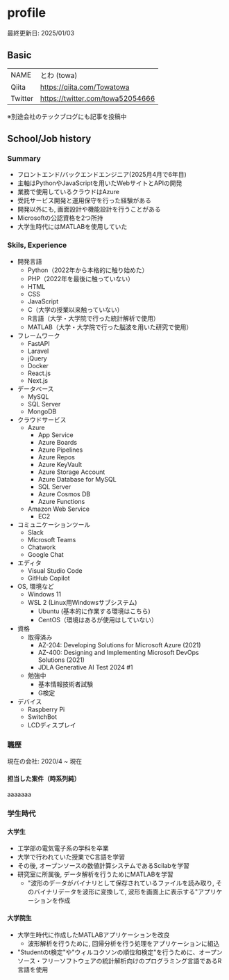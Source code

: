 # profile
最終更新日: 2025/01/03

## Basic
|         |                                  | 
| ------- | -------------------------------- | 
| NAME    | とわ (towa)                      | 
| Qiita   | https://qiita.com/Towatowa       | 
| Twitter | https://twitter.com/towa52054666 | 

※別途会社のテックブログにも記事を投稿中

## School/Job history
### Summary
- フロントエンド/バックエンドエンジニア(2025月4月で6年目)
- 主軸はPythonやJavaScriptを用いたWebサイトとAPIの開発
- 業務で使用しているクラウドはAzure
- 受託サービス開発と運用保守を行った経験がある
- 開発以外にも, 画面設計や機能設計を行うことがある
- Microsoftの公認資格を2つ所持
- 大学生時代にはMATLABを使用していた

### Skils, Experience
- 開発言語
    - Python（2022年から本格的に触り始めた）
    - PHP（2022年を最後に触っていない）
    - HTML
    - CSS
    - JavaScript
    - C（大学の授業以来触っていない）
    - R言語（大学・大学院で行った統計解析で使用）
    - MATLAB（大学・大学院で行った脳波を用いた研究で使用）
- フレームワーク
    - FastAPI
    - Laravel
    - jQuery
    - Docker
    - React.js
    - Next.js
- データベース
    - MySQL
    - SQL Server
    - MongoDB
- クラウドサービス
    - Azure
        - App Service
        - Azure Boards
        - Azure Pipelines
        - Azure Repos
        - Azure KeyVault
        - Azure Storage Account
        - Azure Database for MySQL
        - SQL Server
        - Azure Cosmos DB
        - Azure Functions
    - Amazon Web Service
        - EC2
- コミュニケーションツール
    - Slack
    - Microsoft Teams
    - Chatwork
    - Google Chat
- エディタ
    - Visual Studio Code
    - GitHub Copilot
- OS, 環境など
    - Windows 11
    - WSL 2 (Linux用Windowsサブシステム)
        - Ubuntu (基本的に作業する環境はこちら)
        - CentOS（環境はあるが使用はしていない）
- 資格
    - 取得済み 
        - AZ-204: Developing Solutions for Microsoft Azure (2021)
        - AZ-400: Designing and Implementing Microsoft DevOps Solutions (2021)
        - JDLA Generative AI Test 2024 #1
    - 勉強中
        - 基本情報技術者試験
        - G検定
- デバイス
    - Raspberry Pi
    - SwitchBot
    - LCDディスプレイ

### 職歴
現在の会社: 2020/4 ~ 現在

#### 担当した案件（時系列純）
aaaaaaa

### 学生時代
#### 大学生
- 工学部の電気電子系の学科を卒業
- 大学で行われていた授業でC言語を学習
- その後, オープンソースの数値計算システムであるScilabを学習
- 研究室に所属後, データ解析を行うためにMATLABを学習
    - "波形のデータがバイナリとして保存されているファイルを読み取り, そのバイナリデータを波形に変換して, 波形を画面上に表示する"アプリケーションを作成
#### 大学院生
- 大学生時代に作成したMATLABアプリケーションを改良
    - 波形解析を行うために, 回帰分析を行う処理をアプリケーションに組込
- "Studentのt検定"や"ウィルコクソンの順位和検定"を行うために、オープンソース・フリーソフトウェアの統計解析向けのプログラミング言語であるR言語を使用
